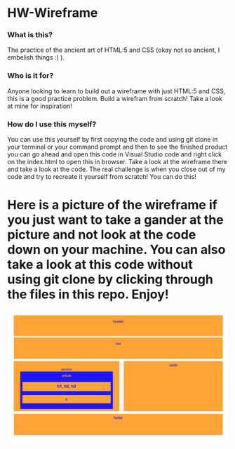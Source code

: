 # HW-Wireframe

### What is this?
The practice of the ancient art of HTML:5 and CSS (okay not so ancient, I embelish things :) ).


### Who is it for?
Anyone looking to learn to build out a wireframe with just HTML:5 and CSS, this is a good practice problem. Build a wirefram from scratch! Take a look at mine for inspiration! 

### How do I use this myself?
You can use this yourself by first copying the code and using git clone in your terminal or your command prompt and then to see the finished product you can go ahead and open this code in Visual Studio code and right click on the index.html to open this in browser. Take a look at the wireframe there and take a look at the code. The real challenge is when you close out of my code and try to recreate it yourself from scratch! You can do this!

# Here is a picture of the wireframe if you just want to take a gander at the picture and not look at the code down on your machine. You can also take a look at this code without using git clone by clicking through the files in this repo. Enjoy!

<img src="images/HW-Wireframe.png">
